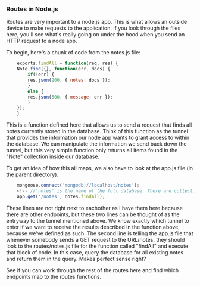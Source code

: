 ### Routes in Node.js

Routes are very important to a node.js app. This is what allows an outside device to make requests to the application. If you look through the files here, you'll see what's really going on under the hood when you send an HTTP request to a node app. 

To begin, here's a chunk of code from the notes.js file:
```js
	exports.findAll = function(req, res) {
  	Note.find({}, function(err, docs) {
    	if(!err) {
      	res.json(200, { notes: docs });
    	}
    	else {
      	res.json(500, { message: err });
    	}
  	});
	}
```

This is a function defined here that allows us to send a request that finds all notes currently stored in the database. Think of this function as the tunnel that provides the information our node app wants to grant access to within the database. We can manipulate the information we send back down the tunnel, but this very simple function only returns all items found in the "Note" collection inside our database.

To get an idea of how this all maps, we also have to look at the app.js file (in the parent directory). 

```js
	mongoose.connect('mongodb://localhost/notes'); 
	<!-- //'notes' is the name of the full database. There are collections in it called 'Note' and 'User' -->
	app.get('/notes', notes.findAll);
```

These lines are not right next to eachother as I have them here because there are other endpoints, but these two lines can be thought of as the entryway to the tunnel mentioned above. We know exactly which tunnel to enter if we want to receive the results described in the function above, because we've defined as such. The second line is telling the app.js file that whenever somebody sends a GET request to the URL/notes, they should look to the routes/notes.js file for the function called "findAll" and execute that block of code. In this case, query the database for all existing notes and return them in the query. Makes perfect sense right?

See if you can work through the rest of the routes here and find which endpoints map to the routes functions.